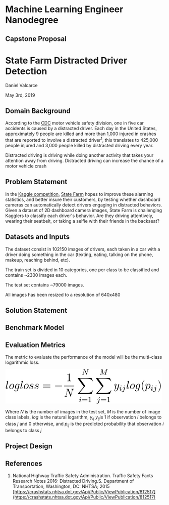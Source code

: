 # Machine Learning Engineer Nanodegree
## Capstone Proposal

# State Farm Distracted Driver Detection

Daniel Valcarce

May 3rd, 2019


## Domain Background

According to the [CDC][1] motor vehicle safety division, one in five car accidents is caused by a distracted driver. Each day in the United States, approximately 9 people are killed and more than 1,000 injured in crashes that are reported to involve a distracted driver<sup>1</sup>, this translates to 425,000 people injured and 3,000 people killed by distracted driving every year.

Distracted driving is driving while doing another activity that takes your attention away from driving. Distracted driving can increase the chance of a motor vehicle crash

## Problem Statement

In the [Kaggle competition][1], [State Farm][2] hopes to improve these alarming statistics, and better insure their customers, by testing whether dashboard cameras can automatically detect drivers engaging in distracted behaviors. Given a dataset of 2D dashboard camera images, State Farm is challenging Kagglers to classify each driver's behavior. Are they driving attentively, wearing their seatbelt, or taking a selfie with their friends in the backseat?


## Datasets and Inputs

The dataset consist in 102150 images of drivers, each taken in a car with a driver doing something in the car (texting, eating, talking on the phone, makeup, reaching behind, etc).

The train set is divided in 10 categories, one per class to be classified and contains ~2300 images each.

The test set contains ~79000 images.

All images has been resized to a resolution of 640x480

## Solution Statement

## Benchmark Model

## Evaluation Metrics

The metric to evaluate the performance of the model will be the multi-class logarithmic loss.

![multi-class logarithmic loss formula](./logloss_formula.svg)

Where <em>N</em> is the number of images in the test set, <em>M</em> is the number of image class labels, <em>log</em> is the natural logarithm, <em>y<sub>ij</sub></em> <em>y<sub>ij</sub></em>is 1 if observation <em>i</em>
belongs to class <em>j</em> and 0 otherwise, and <em>p<sub>ij</sub></em> is the predicted probability that observation <em>i</em> belongs to class <em>j</em>

## Project Design

## References

1. National Highway Traffic Safety Administration. Traffic Safety Facts Research Notes 2016: Distracted Driving.S. Department of Transportation, Washington, DC: NHTSA; 2015 [https://crashstats.nhtsa.dot.gov/Api/Public/ViewPublication/812517](https://crashstats.nhtsa.dot.gov/Api/Public/ViewPublication/812517)

[1]: https://www.cdc.gov/motorvehiclesafety/distracted_driving/
[2]: https://www.kaggle.com/c/state-farm-distracted-driver-detection/data
[3]: https://www.statefarm.com/